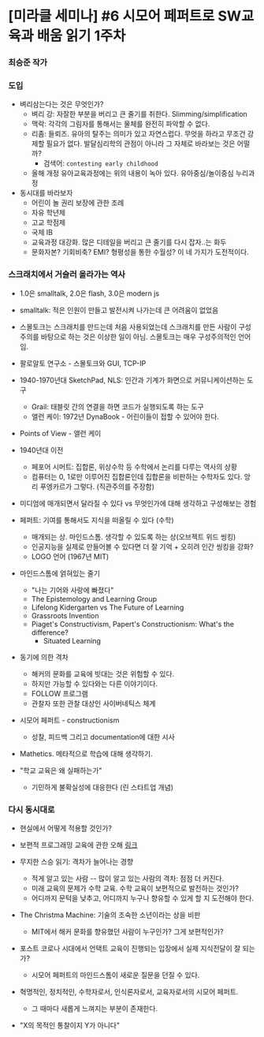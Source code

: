 # [미라클 세미나] #6 시모어 페퍼트로 SW교육과 배움 읽기 1주차

### 최승준 작가

### 도입

* 벼리삼는다는 것은 무엇인가?
  * 벼리 강: 자잘한 부분을 버리고 큰 줄기를 취한다. Slimming/simplification
  * 맥락: 각각의 그림자를 통해서는 물체를 완전히 파악할 수 없다.
  * 리좀: 들뢰즈. 유아의 탈주는 의미가 있고 자연스럽다. 무엇을 하라고 무조건 강제할 필요가 없다. 발달심리학의 관점이 아니라 그 자체로 바라보는 것은 어떨까?
    * 검색어: ```contesting early childhood```
  * 올해 개정 유아교육과정에는 위의 내용이 녹아 있다. 유아중심/놀이중심 누리과정
* 동시대를 바라보자
  * 어린이 놀 권리 보장에 관한 조례
  * 자유 학년제
  * 고교 학점제
  * 국제 IB
  * 교육과정 대강화. 많은 디테일을 버리고 큰 줄기를 다시 잡자..는 화두
  * 문화자본? 기회비축? EMI? 형평성을 통한 수월성? 이 네 가지가 도전적이다.

### 스크래치에서 거슬러 올라가는 역사

* 1.0은 smalltalk, 2.0은 flash, 3.0은 modern js
* smalltalk: 적은 인원이 만들고 발전시켜 나가는데 큰 어려움이 없었음
* 스몰토크는 스크래치를 만드는데 처음 사용되었는데 스크래치를 만든 사람이 구성주의를 바탕으로 하는 것은 이상한 일이 아님. 스몰토크는 매우 구성주의적인 언어임.
* 팔로알토 연구소 - 스몰토크와 GUI, TCP-IP
* 1940-1970년대 SketchPad, NLS: 인간과 기계가 화면으로 커뮤니케이션하는 도구
  * Grail: 태블릿 간의 연결을 하면 코드가 실행되도록 하는 도구
  * 앨런 케이: 1972년 DynaBook - 어린이들이 접할 수 있어야 한다.
* Points of View - 앨런 케이
* 1940년대 이전
  * 페포어 시머트: 집합론, 위상수학 등 수학에서 논리를 다루는 역사의 상황
  * 컴퓨터는 0, 1로만 이루어진 집합론인데 집합론을 비판하는 수학자도 있다. 앙리 푸엥카르가 그렇다. (직관주의를 주장함)

* 미디엄에 매개되면서 달라질 수 있다 vs 무엇인가에 대해 생각하고 구성해보는 경험
* 페퍼트: 기여를 통해서도 지식을 떠올릴 수 있다 (수학)
  * 매개되는 상. 마인드스톰. 생각할 수 있도록 하는 상(오브젝트 위드 씽킹)
  * 인공지능을 실제로 만들어볼 수 있다면 더 잘 기억 + 오히려 인간 씽킹을 강화?
  * LOGO 언어 (1967년 MIT)
* 마인드스톰에 얽혀있는 줄기
  * "나는 기어와 사랑에 빠졌다"
  * The Epistemology and Learning Group
  * Lifelong Kidergarten vs The Future of Learning
  * Grassroots Invention
  * Piaget's Constructivism, Papert's Constructionism: What's the difference?
    * Situated Learning
* 동기에 의한 격차
  * 해커의 문화를 교육에 빗대는 것은 위험할 수 있다.
  * 하지만 가능할 수 있다와는 다른 이야기이다.
  * FOLLOW 프로그램
  * 관찰자 또한 관찰 대상인 사이버네틱스 체계
* 시모어 페퍼트 - constructionism
  * 성찰, 피드백 그리고 documentation에 대한 시사
* Mathetics. 메타적으로 학습에 대해 생각하기.
* "학교 교육은 왜 실패하는가"
  * 기민하게 불확실성에 대응한다 (린 스타트업 개념)

### 다시 동시대로

* 현실에서 어떻게 적용할 것인가?
* 보편적 프로그래밍 교육에 관한 오해 [링크](https://blog.naver.com/oturo/220737757692?proxyReferer=)
* 무지한 스승 읽기: 격차가 늘어나는 경향
  * 적게 알고 있는 사람 -- 많이 알고 있는 사람의 격차: 점점 더 커진다.
  * 미래 교육의 문제가 수학 교육. 수학 교육이 보편적으로 발전하는 것인가?
  * 어디까지 문턱을 낮추고, 어디까지 누구나 향유할 수 있게 할 지 도전해야 한다.
* The Christma Machine: 기술의 조숙한 소년이라는 상을 비판
  * MIT에서 해커 문화를 향유했던 사람이 누구인가? 그게 보편적인가?
* 포스트 코로나 시대에서 언택트 교육이 진행되는 입장에서 실제 지식전달이 잘 되는가?
  * 시모어 페퍼트의 마인드스톰이 새로운 질문을 던질 수 있다.
* 혁명적인, 정치적인, 수학자로서, 인식론자로서, 교육자로서의 시모어 페퍼트.
  * 그 때마다 새롭게 느껴지는 부분이 존재한다.

* "X의 목적인 통찰이지 Y가 아니다"